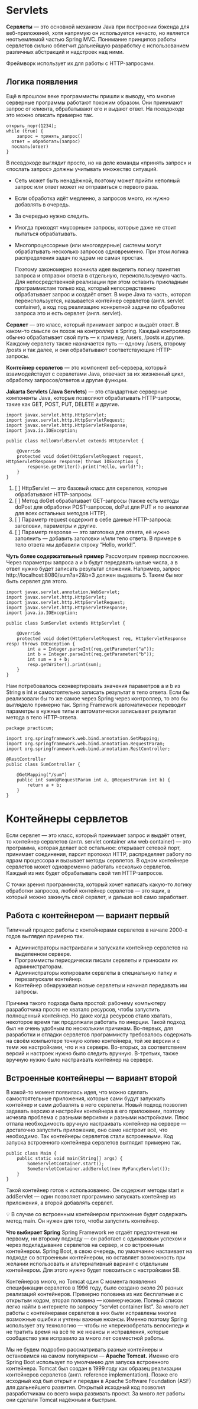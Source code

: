 # Servlets

**Сервлеты** — это основной механизм Java при построении бэкенда для веб-приложений, хотя напрямую он используется нечасто, 
но является неотъемлемой частью Spring MVC. Понимание принципов работы сервлетов сильно облегчит дальнейшую разработку 
с использованием различных абстракций и надстроек над ними.

Фреймворк использует их для работы с HTTP-запросами.



## Логика появления

Ещё в прошлом веке программисты пришли к выводу, что многие серверные программы работают похожим образом. 
Они принимают запрос от клиента, обрабатывают его и выдают ответ. На псевдокоде это можно описать примерно так.

``` 
открыть_порт(1234);
while (true) {
    запрос = принять_запрос()
  ответ = обработать(запрос)
  послать(ответ)
}
```

В псевдокоде выглядит просто, но на деле команды «принять запрос» и «послать запрос» должны учитывать множество ситуаций.
* Сеть может быть ненадёжной, поэтому может прийти неполный запрос или ответ может не отправиться с первого раза.
* Если обработка идёт медленно, а запросов много, их нужно добавлять в очередь.
* За очередью нужно следить.
* Иногда приходят «мусорные» запросы, которые даже не стоит пытаться обрабатывать.
* Многопроцессорные (или многоядерные) системы могут обрабатывать несколько запросов одновременно. При этом логика 
распределения задач по ядрам не самая простая.


  Поэтому закономерно возникла идея выделить логику принятия запроса и отправки ответа в отдельную, переиспользуемую часть. 
  Для непосредственной реализации при этом оставить прикладным программистам только код, который непосредственно 
  обрабатывает запрос и создаёт ответ.
  В мире Java та часть, которая переиспользуется, называется контейнер сервлетов (англ. servlet container), 
  а код под реализацию конкретной задачи по обработке запроса это и есть сервлет (англ. servlet).

**Сервлет** — это класс, который принимает запрос и выдаёт ответ. В каком-то смысле он похож на контроллер в Spring. 
Каждый контроллер обычно обрабатывает свой путь — к примеру, /users, /posts и другие. Каждому сервлету также назначается 
путь — одному /users, второму /posts и так далее, и они обрабатывают соответствующие HTTP-запросы.

**Контейнер сервлетов** — это компонент веб-сервера, который взаимодействует с сервлетами Java, отвечает за их жизненный цикл,
обработку запросов/ответов и другие функции.

**Jakarta Servlets (Java Servlets)** — это стандартные серверные компоненты Java, которые позволяют обрабатывать HTTP-запросы,
такие как GET, POST, PUT, DELETE и другие.

``` 
import javax.servlet.http.HttpServlet;
import javax.servlet.http.HttpServletRequest;
import javax.servlet.http.HttpServletResponse;
import java.io.IOException;

public class HelloWorldServlet extends HttpServlet {

    @Override
    protected void doGet(HttpServletRequest request, HttpServletResponse response) throws IOException {
        response.getWriter().print("Hello, world!");
    }
} 
```

1. [ ] HttpServlet — это базовый класс для сервлетов, которые обрабатывают HTTP-запросы.
2. [ ] Метод doGet обрабатывает GET-запросы (также есть методы doPost для обработки POST-запросов, doPut для PUT и по аналогии для всех остальных методов HTTP).
3. [ ] Параметр request содержит в себе данные HTTP-запроса: заголовки, параметры и другие.
4. [ ] Параметр response — это заготовка для ответа, её нужно заполнить — добавить заголовки и/или тело ответа. В примере в тело ответа мы добавили строку “Hello, world!”.

**Чуть более содержательный пример**
Рассмотрим пример посложнее. Через параметры запроса a и b будут передавать целые числа, а в ответ нужно будет записать 
результат сложения. Например, запрос http://localhost:8080/sum?a=2&b=3 должен выдавать 5. Таким бы мог быть сервлет для этого.

``` 
import javax.servlet.annotation.WebServlet;
import javax.servlet.http.HttpServlet;
import javax.servlet.http.HttpServletRequest;
import javax.servlet.http.HttpServletResponse;
import java.io.IOException;

public class SumServlet extends HttpServlet {

    @Override
    protected void doGet(HttpServletRequest req, HttpServletResponse resp) throws IOException {
        int a = Integer.parseInt(req.getParameter("a"));
        int b = Integer.parseInt(req.getParameter("b"));
        int sum = a + b;
        resp.getWriter().print(sum);
    }
}

```
Нам потребовалось сконвертировать значения параметров a и b из String в int и самостоятельно записать результат в тело ответа.
Если бы реализовали бы то же самое через Spring через контроллер, то это бы выглядело примерно так.
Spring Framework автоматически переводит параметры в нужные типы и автоматически записывает результат метода в тело HTTP-ответа.

``` 
package practicum;

import org.springframework.web.bind.annotation.GetMapping;
import org.springframework.web.bind.annotation.RequestParam;
import org.springframework.web.bind.annotation.RestController;

@RestController
public class SumController {

    @GetMapping("/sum")
    public int sum(@RequestParam int a, @RequestParam int b) {
        return a + b;
    }
}

```

# Контейнеры сервлетов

Если сервлет — это класс, который принимает запрос и выдаёт ответ, то контейнер сервлетов (англ. servlet container 
или web container) — это программа, которая делает всё остальное: открывает сетевой порт, принимает соединения, 
парсит протокол HTTP, распределяет работу по ядрам процессора и вызывает методы сервлетов.
В одном контейнере сервлетов может одновременно работать несколько сервлетов. Каждый из них будет обрабатывать 
свой тип HTTP-запросов.

С точки зрения программиста, который хочет написать какую-то логику обработки запросов, любой контейнер сервлетов 
— это ящик, в который можно закинуть свой сервлет, и дальше всё само заработает.

## Работа с контейнером — вариант первый
Типичный процесс работы с контейнерами сервлетов в начале 2000-х годов выглядел примерно так.
* Администраторы настраивали и запускали контейнер сервлетов на выделенном сервере.
* Программисты периодически писали сервлеты и приносили их администраторам.
* Администраторы копировали сервлеты в специальную папку и перезапускали контейнер.
* Контейнер обнаруживал новые сервлеты и начинал передавать им запросы.

Причина такого подхода была простой: рабочему компьютеру разработчика просто не хватало ресурсов, чтобы запустить 
полноценный контейнер. Но даже когда ресурсов стало хватать, некоторое время так продолжали работать по инерции.
Такой подход был не очень удобным по нескольким причинам. Во-первых, для разработки и отладки сервлетов программисту 
требовалось содержать на своём компьютере точную копию контейнера, той же версии и с теми же настройками, что и на сервере. 
Во-вторых, за соответствием версий и настроек нужно было следить вручную. В-третьих, также вручную нужно было настраивать 
контейнер на сервере.

## Встроенные контейнеры — вариант второй

В какой-то момент появилась идея, что можно сделать самостоятельные приложения, которые сами будут запускать контейнер 
и сами добавлять в него сервлеты.
Новый подход позволил задавать версию и настройки контейнера в его приложении, поэтому исчезла проблема с разными версиями 
и разными настройками. Плюс отпала необходимость вручную настраивать контейнер на сервере — достаточно запустить приложение, 
оно само настроит всё, что необходимо. Так контейнеры сервлетов стали встроенными.
Код запуска встроенного контейнера сервлетов выглядит примерно так. 

``` 
public class Main {
    public static void main(String[] args) {
        SomeServletContainer.start();
        SomeServletContainer.addServlet(new MyFancyServlet());
    }
}
```
Такой контейнер готов к использованию. Он содержит методы start и addServlet — один позволяет программно запускать 
контейнер из приложения, а второй добавлять сервлет.

💡 В случае со встроенным контейнером приложение будет содержать метод main. Он нужен для того, чтобы запустить контейнер.

**Что выбирает Spring**
Spring Framework не отдаёт предпочтения ни первому, ни второму подходу — он работает с одинаковым успехом и через 
подкладывание сервлетов на сервер, и со встроенным контейнером. Spring Boot, в свою очередь, по умолчанию настаивает 
на подходе со встроенным контейнером, но оставляет возможность при желании использовать и альтернативный вариант с 
отдельным контейнером. Для этого нужно будет повозиться с настройками SB.

Контейнеров много, но Tomcat один
С момента появления спецификации сервлетов в 1996 году, было создано около 20 разных реализаций контейнеров. Примерно 
половина из них бесплатные и с открытым кодом, вторая половина — коммерческие. Полный список легко найти в интернете 
по запросу “servlet container list”.
За много лет работы с контейнерами сервлетов в них были исправлены многие возможные ошибки и учтены важные нюансы. 
Именно поэтому Spring использует эту технологию — чтобы не «переизобретать велосипед» и не тратить время на всё те 
же нюансы и исправления, которые сообщество уже исправило за много лет совместной работы.

Мы не будем подробно рассматривать разные контейнеры и остановимся на самом популярном — **Apache Tomcat.** Именно его 
Spring Boot использует по умолчанию для запуска встроенного контейнера.
Tomcat был создан в 1999 году как образец реализации контейнеров сервлетов (англ. reference implementation). 
Позже его исходный код был открыт и передан в Apache Software Foundation (ASF) для дальнейшего развития. Открытый исходный код позволил разработчикам со всего мира развивать проект. За много лет работы они сделали Tomcat надёжным и быстрым.